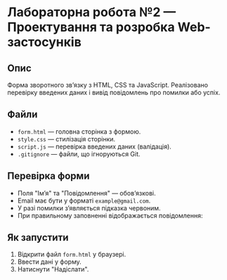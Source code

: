 # Лабораторна робота №2 — Проектування та розробка Web-застосунків

## Опис
Форма зворотного зв’язку з HTML, CSS та JavaScript. Реалізовано перевірку введених даних і вивід повідомлень про помилки або успіх.

## Файли
- `form.html` — головна сторінка з формою.
- `style.css` — стилізація сторінки.
- `script.js` — перевірка введених даних (валідація).
- `.gitignore` — файли, що ігноруються Git.

## Перевірка форми
- Поля "Ім’я" та "Повідомлення" — обов’язкові.
- Email має бути у форматі `example@gmail.com`.
- У разі помилки з’являється підказка червоним.
- При правильному заповненні відображається повідомлення:

## Як запустити
1. Відкрити файл `form.html` у браузері.
2. Ввести дані у форму.
3. Натиснути "Надіслати".
